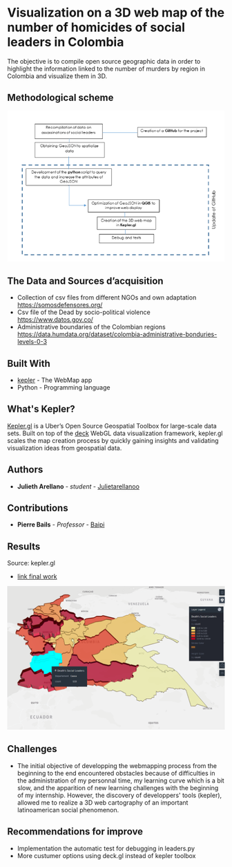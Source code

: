 # Visualization on a 3D web map of the number of homicides of social leaders in Colombia

The objective is to compile open source geographic data in order to highlight the information linked to the number of murders by region in Colombia and visualize them in 3D.

## Methodological scheme

![Sheme](https://github.com/Julietarellanoo/colombian_leaders_murders/blob/master/images/meto_final.PNG)

## The Data and Sources d’acquisition

* Collection of csv files from different NGOs and own adaptation  https://somosdefensores.org/
* Csv file of the Dead by socio-political violence                https://www.datos.gov.co/
* Administrative boundaries of the Colombian regions              https://data.humdata.org/dataset/colombia-administrative-bonduries-levels-0-3          

## Built With

* [kepler](https://kepler.gl/#/) - The WebMap app
* Python - Programming language

## What's Kepler?
[Kepler.gl](https://kepler.gl/#/) is a Uber’s Open Source Geospatial Toolbox for large-scale data sets. Built on top of the [deck](https://deck.gl/#/) WebGL data visualization framework, kepler.gl scales the map creation process by quickly gaining insights and validating visualization ideas from geospatial data.


## Authors

* **Julieth Arellano** - *student* - [Julietarellanoo](https://github.com/Julietarellanoo)

## Contributions

* **Pierre Bails** - *Professor* - [Baipi](https://github.com/baipi)

## Results

Source: kepler.gl 
* [link final work](https://kepler.gl/demo/map?mapUrl=https://dl.dropboxusercontent.com/s/8y8p1z3r3hxftux/keplergl_rmfxir5.json)

![kepler.gl](https://github.com/Julietarellanoo/colombian_leaders_murders/blob/master/images/webcarte.png)


## Challenges
* The initial objective of developping the webmapping process from the beginning to the end encountered obstacles because of difficulties in the administration of my personnal time, my learning curve which is a bit slow, and the apparition of new learning challenges with the beginning of my internship. However, the discovery of developpers' tools (kepler), allowed me to realize a 3D web cartography of an important latinoamerican social phenomenon.


## Recommendations for improve
* Implementation the automatic test for debugging in leaders.py
* More custumer options using deck.gl instead of kepler toolbox
